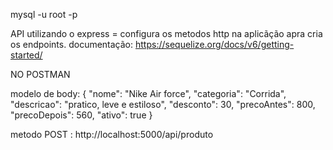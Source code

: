 mysql -u root -p

API utilizando o express = configura os metodos http na aplicãção apra cria os endpoints.
documentação: https://sequelize.org/docs/v6/getting-started/

NO POSTMAN

modelo de body:
{
    "nome": "Nike Air force",
    "categoria": "Corrida",
    "descricao": "pratico, leve e estiloso",
    "desconto": 30,
    "precoAntes": 800,
    "precoDepois": 560,
    "ativo": true
}

metodo POST : http://localhost:5000/api/produto
